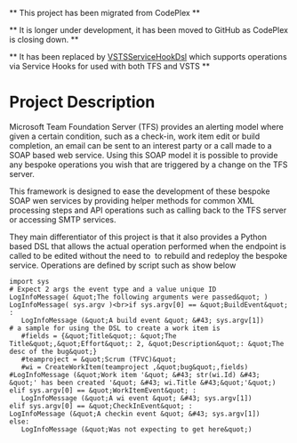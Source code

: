 ** This project has been migrated from CodePlex **

** It is longer under development, it has been moved to GitHub as CodePlex is closing down. **

** It has been replaced by [VSTSServiceHookDsl](https://github.com/rfennell/VSTSServiceHookDsl) which supports operations via Service Hooks
for used with both TFS and VSTS **


# Project Description #
Microsoft Team Foundation Server (TFS) provides an alerting model where given a certain condition, such as a&nbsp;check-in, work item edit or build completion,&nbsp;an email can be sent to an interest party or a call&nbsp;made to a SOAP based web service.
 Using this SOAP model it is possible to&nbsp;provide any bespoke operations you wish that are triggered by a&nbsp;change on the TFS server.

This framework is designed to ease the development of these bespoke SOAP wen services by providing helper methods for common XML processing steps and API operations such as calling back to the TFS server or accessing SMTP services.

They main differentiator of this project is that it also provides a Python based DSL that allows the actual operation performed when the endpoint is called to be edited without the need to&nbsp; to rebuild and redeploy the bespoke service.&nbsp;Operations
are defined by script such as show below

```
import sys
# Expect 2 args the event type and a value unique ID
LogInfoMessage( &quot;The following arguments were passed&quot; )
LogInfoMessage( sys.argv )<br>if sys.argv[0] == &quot;BuildEvent&quot; :
   LogInfoMessage (&quot;A build event &quot; &#43; sys.argv[1])
# a sample for using the DSL to create a work item is
   #fields = {&quot;Title&quot;: &quot;The Title&quot;,&quot;Effort&quot;: 2, &quot;Description&quot;: &quot;The desc of the bug&quot;}
   #teamproject = &quot;Scrum (TFVC)&quot;
   #wi = CreateWorkItem(teamproject ,&quot;bug&quot;,fields)
#LogInfoMessage (&quot;Work item '&quot; &#43; str(wi.Id) &#43; &quot;' has been created '&quot; &#43; wi.Title &#43;&quot;'&quot;)
elif sys.argv[0] == &quot;WorkItemEvent&quot; :
   LogInfoMessage (&quot;A wi event &quot; &#43; sys.argv[1])
elif sys.argv[0] == &quot;CheckInEvent&quot; :
LogInfoMessage (&quot;A checkin event &quot; &#43; sys.argv[1])
else:
   LogInfoMessage (&quot;Was not expecting to get here&quot;)
```


